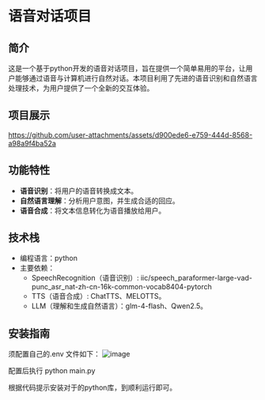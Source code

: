 # 语音对话项目

## 简介

这是一个基于python开发的语音对话项目，旨在提供一个简单易用的平台，让用户能够通过语音与计算机进行自然对话。本项目利用了先进的语音识别和自然语言处理技术，为用户提供了一个全新的交互体验。

## 项目展示



https://github.com/user-attachments/assets/d900ede6-e759-444d-8568-a98a9f4ba52a



## 功能特性

- **语音识别**：将用户的语音转换成文本。
- **自然语言理解**：分析用户意图，并生成合适的回应。
- **语音合成**：将文本信息转化为语音播放给用户。

## 技术栈

- 编程语言：python
- 主要依赖：
  - SpeechRecognition（语音识别）: iic/speech_paraformer-large-vad-punc_asr_nat-zh-cn-16k-common-vocab8404-pytorch  
  - TTS（语音合成）: ChatTTS、MELOTTS。
  - LLM（理解和生成自然语言）：glm-4-flash、Qwen2.5。
  
## 安装指南

须配置自己的.env 文件如下：
![image](https://github.com/user-attachments/assets/dce46a3a-9210-436e-9c4e-615f02065af9)

配置后执行 python main.py

根据代码提示安装对于的python库，到顺利运行即可。

